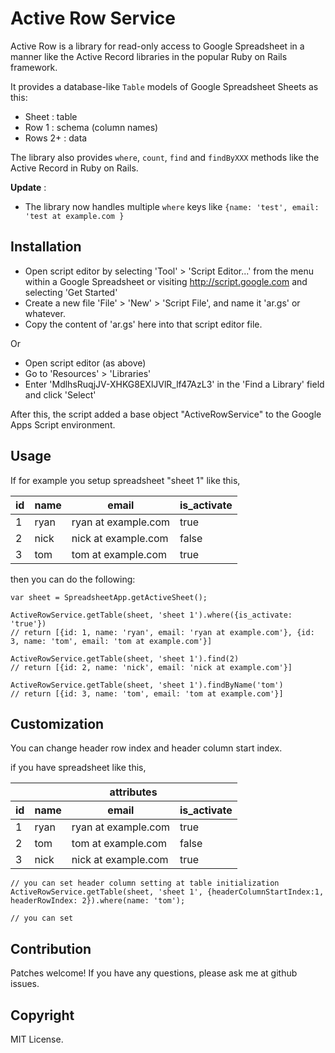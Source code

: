 # Active Row Service

Active Row is a library for read-only access to Google Spreadsheet in a manner like the Active Record libraries in the popular Ruby on Rails framework.

It provides a database-like `Table` models of Google Spreadsheet Sheets as this:

* Sheet : table
* Row 1 : schema (column names)
* Rows 2+ : data

The library also provides `where`, `count`, `find` and `findByXXX` methods like the Active Record in Ruby on Rails.

**Update** :

* The library now handles multiple `where` keys like `{name: 'test', email: 'test at example.com }` 


## Installation

* Open script editor by selecting 'Tool' > 'Script Editor...' from the menu within a Google Spreadsheet or visiting http://script.google.com and selecting 'Get Started'
* Create a new file 'File' > 'New' > 'Script File', and name it 'ar.gs' or whatever.
* Copy the content of 'ar.gs' here into that script editor file.
 
Or

* Open script editor (as above)
* Go to 'Resources' > 'Libraries'
* Enter 'MdlhsRuqjJV-XHKG8EXlJVlR_lf47AzL3' in the 'Find a Library' field and click 'Select'



After this, the script added a base object "ActiveRowService" to the Google Apps Script environment.


## Usage

If for example you setup spreadsheet "sheet 1" like this,

| id | name | email | is_activate |
| --- | ---- | ----- | ----------- |
| 1  | ryan | ryan at example.com | true |
| 2  | nick | nick at example.com | false |
| 3  | tom  | tom at example.com  | true |

then you can do the following:

    var sheet = SpreadsheetApp.getActiveSheet();

    ActiveRowService.getTable(sheet, 'sheet 1').where({is_activate: 'true'}) 
    // return [{id: 1, name: 'ryan', email: 'ryan at example.com'}, {id: 3, name: 'tom', email: 'tom at example.com'}]
    
    ActiveRowService.getTable(sheet, 'sheet 1').find(2)
    // return [{id: 2, name: 'nick', email: 'nick at example.com'}]
    
    ActiveRowService.getTable(sheet, 'sheet 1').findByName('tom')
    // return [{id: 3, name: 'tom', email: 'tom at example.com'}]


## Customization

You can change header row index and header column start index.

if you have spreadsheet like this,

<table>
  <thead>
    <tr>
      <th></th>
      <th colspan="3">attributes</th>
    </tr>
    <tr>
      <th>id</th>
      <th>name</th>
      <th>email</th>
      <th>is_activate</th>
    </tr>
  </thead>
  <tbody>
    <tr>
      <td>1</td>
      <td>ryan</td>
      <td>ryan at example.com</td>
      <td>true</td>
    </tr>
    <tr>
      <td>2</td>
      <td>tom</td>
      <td>tom at example.com</td>
      <td>false</td>
    </tr>
    <tr>
      <td>3</td>
      <td>nick</td>
      <td>nick at example.com</td>
      <td>true</td>
    </tr>
  </tbody>
</table>
 

    // you can set header column setting at table initialization
    ActiveRowService.getTable(sheet, 'sheet 1', {headerColumnStartIndex:1, headerRowIndex: 2}).where(name: 'tom');

    // you can set 


## Contribution

Patches welcome! If you have any questions, please ask me at github issues.


## Copyright

MIT License.
